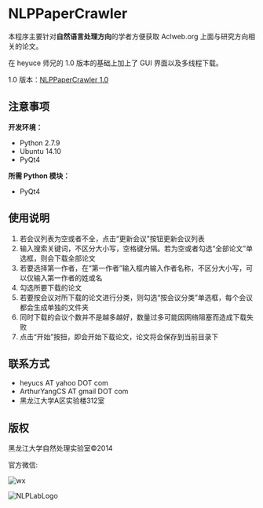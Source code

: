 NLPPaperCrawler
===============
本程序主要针对**自然语言处理方向**的学者方便获取 Aclweb.org 上面与研究方向相关的论文。

在 heyuce 师兄的 1.0 版本的基础上加上了 GUI 界面以及多线程下载。

1.0 版本：[NLPPaperCrawler 1.0](https://github.com/heyucs/NLPPaperCrawler)

注意事项
---
**开发环境：** 

 * Python 2.7.9
 * Ubuntu 14.10
 * PyQt4

**所需 Python 模块：**

 * PyQt4

使用说明
---
 1. 若会议列表为空或者不全，点击“更新会议”按钮更新会议列表
 2. 输入搜索关键词，不区分大小写，空格键分隔。若为空或者勾选“全部论文”单选框，则会下载全部论文
 3. 若要选择第一作者，在“第一作者”输入框内输入作者名称，不区分大小写，可以仅输入第一作者的姓或名
 4. 勾选所要下载的论文
 5. 若要按会议对所下载的论文进行分类，则勾选“按会议分类”单选框，每个会议都会生成单独的文件夹
 6. 同时下载的会议个数并不是越多越好，数量过多可能因网络阻塞而造成下载失败
 7. 点击“开始”按扭，即会开始下载论文，论文将会保存到当前目录下

联系方式
---
 * heyucs AT yahoo DOT com
 * ArthurYangCS AT gmail DOT com
 * 黑龙江大学A区实验楼312室

版权
---
黑龙江大学自然处理实验室©2014

官方微信:

![wx](http://ww3.sinaimg.cn/large/730c253cjw1els6zgnkm2j2076076jrw.jpg)

![NLPLabLogo](http://ww4.sinaimg.cn/large/730c253cjw1els6zsibuhj21kw06i0w8.jpg)
